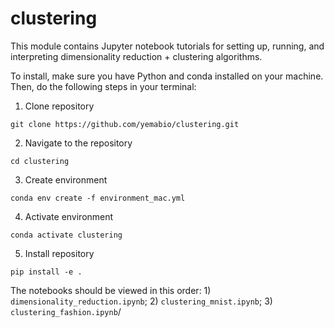 # clustering

This module contains Jupyter notebook tutorials for setting up, running, and interpreting dimensionality reduction + clustering algorithms.

To install, make sure you have Python and conda installed on your machine. Then, do the following steps in your terminal:

1) Clone repository
   
```git clone https://github.com/yemabio/clustering.git```

2) Navigate to the repository
   
  ```cd clustering```

3) Create environment
   
```conda env create -f environment_mac.yml```

4) Activate environment
   
```conda activate clustering```

5) Install repository
    
```pip install -e .```

The notebooks should be viewed in this order: 1) ```dimensionality_reduction.ipynb```; 2) ```clustering_mnist.ipynb```; 3) ```clustering_fashion.ipynb```/ 
